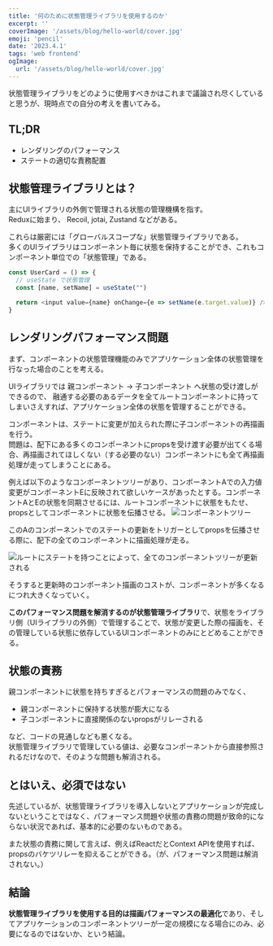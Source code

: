 ```yaml
---
title: '何のために状態管理ライブラリを使用するのか'
excerpt: ''
coverImage: '/assets/blog/hello-world/cover.jpg'
emoji: 'pencil'
date: '2023.4.1'
tags: 'web frontend'
ogImage:
  url: '/assets/blog/hello-world/cover.jpg'
---
```


状態管理ライブラリをどのように使用すべきかはこれまで議論され尽くしていると思うが、現時点での自分の考えを書いてみる。

## TL;DR

- レンダリングのパフォーマンス
- ステートの適切な責務配置


## 状態管理ライブラリとは？
主にUIライブラリの外側で管理される状態の管理機構を指す。  
Reduxに始まり、 Recoil, jotai, Zustand などがある。  

これらは厳密には「グローバルスコープな」状態管理ライブラリである。  
多くのUIライブラリはコンポーネント毎に状態を保持することができ、これもコンポーネント単位での「状態管理」である。

```typescript
const UserCard = () => {
  // useState で状態管理
  const [name, setName] = useState("")

  return <input value={name} onChange={e => setName(e.target.value)} />
}
```


## レンダリングパフォーマンス問題

まず、コンポーネントの状態管理機能のみでアプリケーション全体の状態管理を行なった場合のことを考える。  

UIライブラリでは 親コンポーネント -> 子コンポーネント へ状態の受け渡しができるので、
融通する必要のあるデータを全てルートコンポーネントに持ってしまいさえすれば、アプリケーション全体の状態を管理することができる。  

コンポーネントは、ステートに変更が加えられた際に子コンポーネントの再描画を行う。  
問題は、配下にある多くのコンポーネントにpropsを受け渡す必要が出てくる場合、再描画されてほしくない（する必要のない）コンポーネントにも全て再描画処理が走ってしまうことにある。

例えば以下のようなコンポーネントツリーがあり、コンポーネントAでの入力値変更がコンポーネントEに反映されて欲しいケースがあったとする。コンポーネントAとEの状態を同期させるには、ルートコンポーネントに状態をもたせ、propsとしてコンポーネントに状態を伝播させる。
![コンポーネントツリー](/images/what-is-the-state-management-library-used-for/component_tree.png)

このAのコンポーネントでのステートの更新をトリガーとしてpropsを伝播させる際に、配下の全てのコンポーネントに描画処理が走る。

![ルートにステートを持つことによって、全てのコンポーネントツリーが更新される](/images/what-is-the-state-management-library-used-for/component_tree_update.png)

そうすると更新時のコンポーネント描画のコストが、コンポーネントが多くなるにつれ大きくなっていく。


**このパフォーマンス問題を解消するのが状態管理ライブラリ**で、状態をライブラリ側（UIライブラリの外側）で管理することで、状態が変更した際の描画を、その管理している状態に依存しているUIコンポーネントのみにとどめることができる。

## 状態の責務

親コンポーネントに状態を持ちすぎるとパフォーマンスの問題のみでなく、
- 親コンポーネントに保持する状態が膨大になる
- 子コンポーネントに直接関係のないpropsがリレーされる

など、コードの見通しなども悪くなる。  
状態管理ライブラリで管理している値は、必要なコンポーネントから直接参照されるだけなので、そのような問題も解消される。

## とはいえ、必須ではない

先述しているが、状態管理ライブラリを導入しないとアプリケーションが完成しないということではなく、パフォーマンス問題や状態の責務の問題が致命的にならない状況であれば、基本的に必要のないものである。

また状態の責務に関して言えば、例えばReactだとContext APIを使用すれば、propsのバケツリレーを抑えることができる。（が、パフォーマンス問題は解消されない。）


## 結論

**状態管理ライブラリを使用する目的は描画パフォーマンスの最適化**であり、そしてアプリケーションのコンポーネントツリーが一定の規模になる場合にのみ、必要になるのではないか、という結論。
